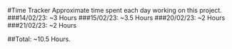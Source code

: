 #Time Tracker
Approximate time spent each day working on this project.
###14/02/23: ~3 Hours
###15/02/23: ~3.5 Hours
###20/02/23: ~2 Hours
###21/02/23: ~2 Hours

##Total: ~10.5 Hours.